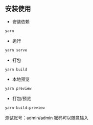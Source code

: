 ## 安装使用

- 安装依赖

```sh
yarn
```

- 运行

```sh
yarn serve
```

- 打包

```sh
yarn build
```

- 本地预览

```sh
yarn preview
```

- 打包/预览

```sh
yarn build:preview
```


测试账号：admin/admin 密码可以随意输入


